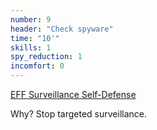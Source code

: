 ```yaml
---
number: 9
header: "Check spyware"
time: "10'"
skills: 1
spy_reduction: 1
incomfort: 0
---
```

[EFF Surveillance Self-Defense](https://ssd.eff.org/en)

Why? Stop targeted surveillance.
                  
